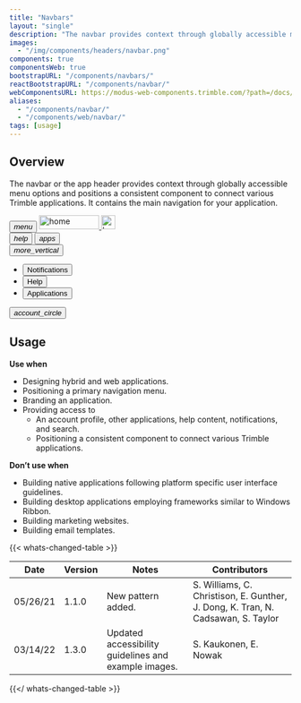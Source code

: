 ```yaml
---
title: "Navbars"
layout: "single"
description: "The navbar provides context through globally accessible menu options."
images:
  - "/img/components/headers/navbar.png"
components: true
componentsWeb: true
bootstrapURL: "/components/navbars/"
reactBootstrapURL: "/components/navbar/"
webComponentsURL: https://modus-web-components.trimble.com/?path=/docs/components-navbar--default
aliases:
  - "/components/navbar/"
  - "/components/web/navbar/"
tags: [usage]
---
```


## Overview

The navbar or the app header provides context through globally accessible menu options and positions a consistent component to connect various Trimble applications. It contains the main navigation for your application.

<!-- prettier-ignore-start -->
<nav class="navbar nav navbar-expand-sm modus-header border">
  <button class="btn btn-lg btn-icon-only btn-text-dark" id="menuButton" data-modus-item="menu-btn" href="#overview" data-toggle="#" type="button">
    <i class="modus-icons notranslate" aria-hidden="true">menu</i>
  </button>
  <a href="#navbar-example" class="navbar-brand mr-auto ml-2">
    <img src="https://modus-bootstrap.trimble.com/img/trimble-logo.svg" width="107" height="25" class="img-fluid d-none d-sm-block" alt="home">
    <img src="https://modus-bootstrap.trimble.com/img/trimble-icon.svg" class="d-block d-sm-none" height="25" width="25" alt="home">
  </a>
  <div class="collapse navbar-collapse">
    <div class="navbar-nav ml-auto">
      <button type="button" class="btn btn-lg btn-icon-only btn-text-dark ml-2" data-toggle="tooltip"
         data-placement="bottom" title="Notifications" hidden>
        <i class="modus-icons notranslate" aria-hidden="true">notifications</i>
      </button>
      <button type="button" class="btn btn-lg btn-icon-only btn-text-dark ml-2" data-toggle="tooltip"
         data-placement="bottom" title="Help">
        <i class="modus-icons notranslate" aria-hidden="true">help</i>
      </button>
      <button type="button" class="btn btn-lg btn-icon-only btn-text-dark ml-2" data-toggle="tooltip"
         data-placement="bottom" title="Applications">
        <i class="modus-icons notranslate" aria-hidden="true">apps</i>
      </button>
    </div>
  </div>

  <div class="dropdown d-block d-md-none">
  <button type="button" data-toggle="dropdown" aria-label="" class="btn btn-lg btn-icon-only btn-text-dark d-block d-sm-none" aria-expanded="false">
    <i class="modus-icons notranslate" aria-hidden="true">more_vertical</i>
  </button>
  <ul class="dropdown-menu">
    <li class="bg-tranparent">
      <a class="dropdown-item" href="#">
        <button type="button" class="btn bg-transparent pl-0 border-0">
          Notifications
        </button>
      </a>
    <li>
      <a class="dropdown-item" href="#">
        <button type="button" class="btn bg-transparent pl-0 border-0">
          Help
        </button>
      </a>
    <li>
      <a class="dropdown-item" href="#">
        <button type="button" class="btn bg-transparent pl-0 border-0">
          Applications
        </button>
        </a>
      </li>
    </ul>
  </div>
  <button type="button" class="btn btn-lg btn-icon-only btn-text-dark bg-transparent border-white ml-2 border-0"
         data-toggle="tooltip" data-placement="bottom" data-html="true"
         title="<div class=text-left>MyTrimble<br>Stephanie Carter<br>stephanie_carter@example.com</div>">
         <i class="modus-icons notranslate rounded-circle" aria-hidden="true">account_circle</i>
  </button>
</nav>
<!-- prettier-ignore-end -->

<!-- enable tooltips everywhere -->
<script>
$(function () {
  $('[data-toggle="tooltip"]').tooltip()
});
</script>
<style>
html[data-theme="dark"] main .navbar-brand img {
  filter: brightness(0) invert(1);
}

html[data-theme="dark"] main .navbar button i {
  filter: brightness(0) invert(1);
}
</style>

## Usage

**Use when**

- Designing hybrid and web applications.
- Positioning a primary navigation menu.
- Branding an application.
- Providing access to
  - An account profile, other applications, help content, notifications, and search.
  - Positioning a consistent component to connect various Trimble applications.

**Don’t use when**

- Building native applications following platform specific user interface guidelines.
- Building desktop applications employing frameworks similar to Windows Ribbon.
- Building marketing websites.
- Building email templates.

{{< whats-changed-table >}}

| Date     | Version | Notes                                                | Contributors                                                                     |
| -------- | ------- | ---------------------------------------------------- | -------------------------------------------------------------------------------- |
| 05/26/21 | 1.1.0   | New pattern added.                                   | S. Williams, C. Christison, E. Gunther, J. Dong, K. Tran, N. Cadsawan, S. Taylor |
| 03/14/22 | 1.3.0   | Updated accessibility guidelines and example images. | S. Kaukonen, E. Nowak                                                            |

{{</ whats-changed-table >}}
